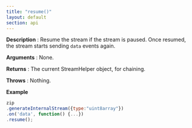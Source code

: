 ```yaml
---
title: "resume()"
layout: default
section: api
---
```


__Description__ : Resume the stream if the stream is paused. Once resumed, the
stream starts sending `data` events again.

__Arguments__ : None.

__Returns__ : The current StreamHelper object, for chaining.

__Throws__ : Nothing.

__Example__

```js
zip
.generateInternalStream({type:"uint8array"})
.on('data', function() {...})
.resume();
```
